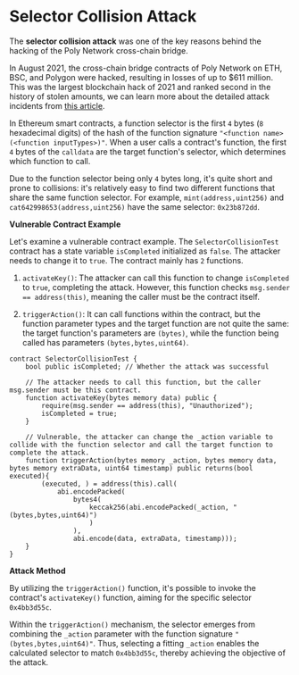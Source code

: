 # Selector Collision Attack

The **selector collision attack** was one of the key reasons behind the hacking of the Poly Network cross-chain bridge.

In August 2021, the cross-chain bridge contracts of Poly Network on ETH, BSC, and Polygon were hacked, resulting in losses of up to $611 million. This was the largest blockchain hack of 2021 and ranked second in the history of stolen amounts, we can learn more about the detailed attack incidents from [this article](https://rekt.news/polynetwork-rekt/).

In Ethereum smart contracts, a function selector is the first `4` bytes (`8` hexadecimal digits) of the hash of the function signature `"<function name>(<function inputTypes>)"`. When a user calls a contract's function, the first `4` bytes of the `calldata` are the target function's selector, which determines which function to call.

Due to the function selector being only `4` bytes long, it's quite short and prone to collisions: it's relatively easy to find two different functions that share the same function selector. For example, `mint(address,uint256)` and `cat642998653(address,uint256)` have the same selector: `0x23b872dd`.

**Vulnerable Contract Example** 

Let's examine a vulnerable contract example. The `SelectorCollisionTest` contract has a state variable `isCompleted` initialized as `false`. The attacker needs to change it to `true`. The contract mainly has `2` functions.

1. `activateKey()`: The attacker can call this function to change `isCompleted` to `true`, completing the attack. However, this function checks `msg.sender == address(this)`, meaning the caller must be the contract itself.

2. `triggerAction()`: It can call functions within the contract, but the function parameter types and the target function are not quite the same: the target function's parameters are `(bytes)`, while the function being called has parameters `(bytes,bytes,uint64)`.

```solidity
contract SelectorCollisionTest {
    bool public isCompleted; // Whether the attack was successful

    // The attacker needs to call this function, but the caller msg.sender must be this contract.
    function activateKey(bytes memory data) public {
        require(msg.sender == address(this), "Unauthorized");
        isCompleted = true;
    }

    // Vulnerable, the attacker can change the _action variable to collide with the function selector and call the target function to complete the attack.
    function triggerAction(bytes memory _action, bytes memory data, bytes memory extraData, uint64 timestamp) public returns(bool executed){
        (executed, ) = address(this).call(
            abi.encodePacked(
                bytes4(
                    keccak256(abi.encodePacked(_action, "(bytes,bytes,uint64)")
                    )
                ),
                abi.encode(data, extraData, timestamp)));
    }
}
```

**Attack Method** 

By utilizing the `triggerAction()` function, it's possible to invoke the contract's `activateKey()` function, aiming for the specific selector `0x4bb3d55c`. 

Within the `triggerAction()` mechanism, the selector emerges from combining the `_action` parameter with the function signature `"(bytes,bytes,uint64)"`. Thus, selecting a fitting `_action` enables the calculated selector to match `0x4bb3d55c`, thereby achieving the objective of the attack.